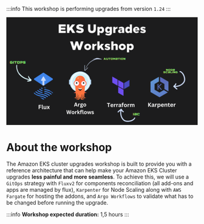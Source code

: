 :::info
This workshop is performing upgrades from version `1.24`
:::

![Kubernetes version release](../../static/img/ek-upgrades-workshop.png)


# About the workshop

The Amazon EKS cluster upgrades workshop is built to provide you with a reference architecture that can help make your Amazon EKS Cluster upgrades **less painful and more seamless**. To achieve this, we will use a `GitOps` strategy with `Fluxv2` for components reconciliation (all add-ons and apps are managed by flux), `Karpenter` for Node Scaling along with `AWS Fargate` for hosting the addons, and `Argo Workflows` to validate what has to be changed before running the upgrade.

:::info
**Workshop expected duration:** 1,5 hours
:::





